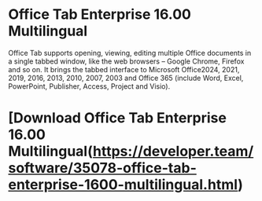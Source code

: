 # Office Tab Enterprise 16.00 Multilingual

Office Tab supports opening, viewing, editing multiple Office documents in a single tabbed window, like the web browsers – Google Chrome, Firefox and so on. It brings the tabbed interface to Microsoft Office2024, 2021, 2019, 2016, 2013, 2010, 2007, 2003 and Office 365 (include Word, Excel, PowerPoint, Publisher, Access, Project and Visio).

# [Download Office Tab Enterprise 16.00 Multilingual(https://developer.team/software/35078-office-tab-enterprise-1600-multilingual.html)
